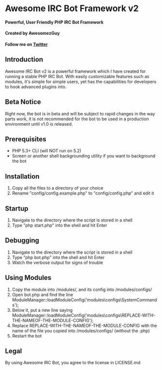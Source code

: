 # Awesome IRC Bot Framework v2
#### Powerful, User Friendly PHP IRC Bot Framework
#### Created by AwesomezGuy
#### Follow me on [Twitter](http://twitter.com/AwesomezGuy)

Introduction
-------------
Awesome IRC Bot v2 is a powerful framework which I have created for running a stable PHP IRC Bot. 
With easily customizable features such as modules, it's simple for simple users, yet has the capabilities for developers to hook advanced plugins into.

Beta Notice
-------------
Right now, the bot is in beta and will be subject to rapid changes in the way parts work, it is not recommended for the bot to be used in a production environment until v1.0 is released.

Prerequisites
-------------
* PHP 5.3+ CLI (will NOT run on 5.2)
* Screen or another shell backgrounding utility if you want to background the bot

Installation
-------------
1. Copy all the files to a directory of your choice
2. Rename "config/config.example.php" to "config/config.php" and edit it

Startup
-------------
1. Navigate to the directory where the script is stored in a shell
2. Type "php start.php" into the shell and hit Enter

Debugging
-------------
1. Navigate to the directory where the script is stored in a shell
2. Type "php bot.php" into the shell and hit Enter
3. Watch the verbose output for signs of trouble

Using Modules
-------------
1. Copy the module into /modules/, and its config into /modules/configs/
2. Open bot.php and find the line ModuleManager::loadModuleConfig('modules\configs\SystemCommands');
3. Below it, put a new line saying ModuleManager::loadModuleConfig('modules\configs\REPLACE-WITH-THE-NAMEOF-THE-MODULE-CONFIG');
4. Replace REPLACE-WITH-THE-NAMEOF-THE-MODULE-CONFIG with the name of the file you copied into /modules/configs/ (without the .php)
5. Restart the bot

Legal
-------------
By using Awesome IRC Bot, you agree to the license in LICENSE.md